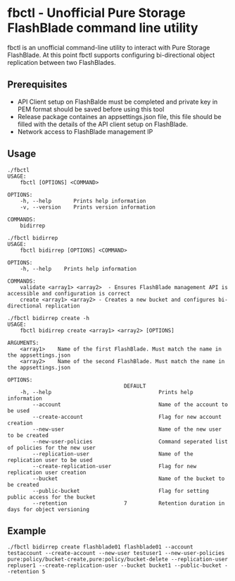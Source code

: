 # fbctl - Unofficial Pure Storage FlashBlade command line utility

fbctl is an unofficial command-line utility to interact with Pure Storage FlashBlade. At this point fbctl supports configuring bi-directional object replication between two FlashBlades. 

## Prerequisites 
- API Client setup on FlashBalde must be completed and private key in PEM format should be saved before using this tool
- Release package containes an appsettings.json file, this file should be filled with the details of the API client setup on FlashBlade.
- Network access to FlashBlade management IP

## Usage
```
./fbctl
USAGE:
    fbctl [OPTIONS] <COMMAND>

OPTIONS:
    -h, --help       Prints help information
    -v, --version    Prints version information

COMMANDS:
    bidirrep
```
```
./fbctl bidirrep
USAGE:
    fbctl bidirrep [OPTIONS] <COMMAND>

OPTIONS:
    -h, --help    Prints help information

COMMANDS:
    validate <array1> <array2>  - Ensures FlashBlade management API is accessible and configuration is correct
    create <array1> <array2> - Creates a new bucket and configures bi-directional replication
```
```
./fbctl bidirrep create -h
USAGE:
    fbctl bidirrep create <array1> <array2> [OPTIONS]

ARGUMENTS:
    <array1>    Name of the first FlashBlade. Must match the name in the appsettings.json
    <array2>    Name of the second FlashBlade. Must match the name in the appsettings.json

OPTIONS:
                                     DEFAULT
    -h, --help                                  Prints help information
        --account                               Name of the account to be used
        --create-account                        Flag for new account creation
        --new-user                              Name of the new user to be created
        --new-user-policies                     Command seperated list of policies for the new user
        --replication-user                      Name of the replication user to be used
        --create-replication-user               Flag for new replication user creation
        --bucket                                Name of the bucket to be created
        --public-bucket                         Flag for setting public access for the bucket
        --retention                  7          Retention duration in days for object versioning
```
## Example
```
./fbctl bidirrep create flashblade01 flashblade01 --account testaccount --create-account --new-user testuser1 --new-user-policies pure:policy/bucket-create,pure:policy/bucket-delete --replication-user repluser1 --create-replication-user --bucket bucket1 --public-bucket --retention 5
```
